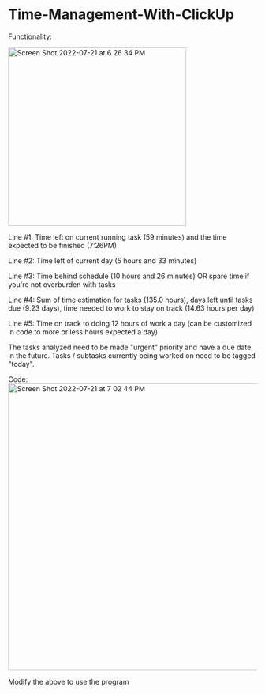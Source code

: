 # Time-Management-With-ClickUp


Functionality:

<img width="361" alt="Screen Shot 2022-07-21 at 6 26 34 PM" src="https://user-images.githubusercontent.com/22686373/180325525-104d9d9f-9b94-4153-b5a8-27e136b4e850.png">

Line #1: Time left on current running task (59 minutes) and the time expected to be finished (7:26PM)

Line #2: Time left of current day (5 hours and 33 minutes)

Line #3: Time behind schedule (10 hours and 26 minutes) OR spare time if you're not overburden with tasks

Line #4: Sum of time estimation for tasks (135.0 hours), days left until tasks due (9.23 days), time needed to work to stay on track (14.63 hours per day)

Line #5: Time on track to doing 12 hours of work a day (can be customized in code to more or less hours expected a day)

The tasks analyzed need to be made "urgent" priority and have a due date in the future. Tasks / subtasks currently being worked on need to be tagged "today".

Code:
<img width="581" alt="Screen Shot 2022-07-21 at 7 02 44 PM" src="https://user-images.githubusercontent.com/22686373/180329246-45ab04fe-a04e-481a-8e1e-866c9c5e56fc.png">

Modify the above to use the program
